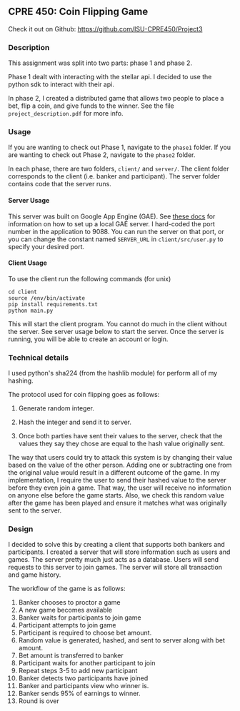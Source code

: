 ## CPRE 450: Coin Flipping Game

Check it out on Github: https://github.com/ISU-CPRE450/Project3

### Description

This assignment was split into two parts: phase 1 and phase 2.

Phase 1 dealt with interacting with the stellar api. I decided to use
the python sdk to interact with their api.

In phase 2, I created a distributed game that allows two people to
place a bet, flip a coin, and give funds to the winner. See the file
`project_description.pdf` for more info.


### Usage

If you are wanting to check out Phase 1, navigate to the `phase1` folder.
If you are wanting to check out Phase 2, navigate to the `phase2` folder.

In each phase, there are two folders, `client/` and `server/`. The client folder corresponds
to the client (i.e. banker and participant). The server folder contains code
that the server runs.


#### Server Usage

This server was built on Google App Engine (GAE). See
[these docs](https://cloud.google.com/appengine/docs/standard/python/tools/using-local-server)
for information on how to set up a local GAE server. I hard-coded the port number
in the application to 9088. You can run the server on that port, or you can
change the constant named `SERVER_URL` in `client/src/user.py` to specify
your desired port.


#### Client Usage

To use the client run the following commands (for unix)

```
cd client
source /env/bin/activate
pip install requirements.txt
python main.py
```

This will start the client program. You cannot do much in the client without
the server. See server usage below to start the server. Once the server is
running, you will be able to create an account or login.


### Technical details

I used python's sha224 (from the hashlib module) for perform all of my hashing.

The protocol used  for coin flipping goes as follows:

1. Generate random integer.

2. Hash the integer and send it to server.

3. Once both parties have sent their values to the server, check that the
values they say they chose are equal to the hash value originally sent.

The way that users could try to attack this system is by changing their value
based on the value of the other person. Adding one or subtracting one from the
original value would result in a different outcome of the game. In my
implementation, I require the user to send their hashed value to the server
before they even join a game. That way, the user will receive no information on
anyone else before the game starts. Also, we check this random value after the
game has been played and ensure it matches what was originally sent to the
server.


### Design

I decided to solve this by creating a client that supports both bankers and
participants. I created a server that will store information such as users and
games. The server pretty much just acts as a database. Users will send requests
to this server to join games. The server will store all transaction and game
history.

The workflow of the game is as follows:

1. Banker chooses to proctor a game
2. A new game becomes available
3. Banker waits for participants to join game
4. Participant attempts to join game
5. Participant is required to choose bet amount.
6. Random value is generated, hashed, and sent to server along with bet amount.
7. Bet amount is transferred to banker
8. Participant waits for another participant to join
9. Repeat steps 3-5 to add new participant
10. Banker detects two participants have joined
11. Banker and participants view who winner is.
12. Banker sends 95% of earnings to winner.
13. Round is over

